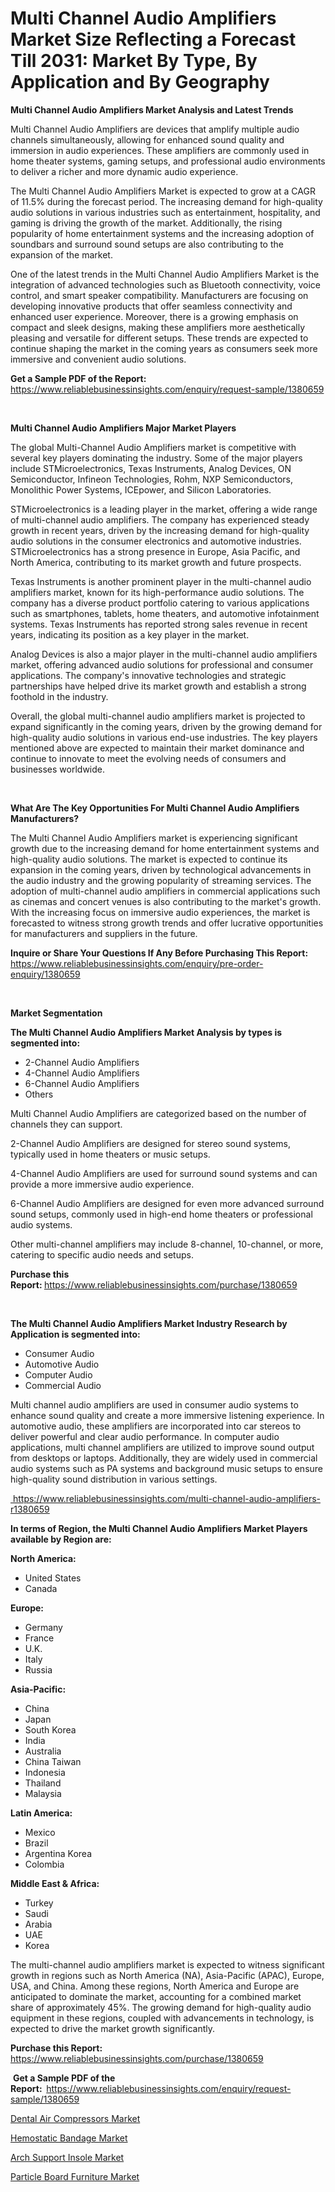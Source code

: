 <p><h1>Multi Channel Audio Amplifiers Market Size Reflecting a Forecast Till 2031: Market By Type, By Application and By Geography</h1></p><p><strong>Multi Channel Audio Amplifiers Market Analysis and Latest Trends</strong></p>
<p><p>Multi Channel Audio Amplifiers are devices that amplify multiple audio channels simultaneously, allowing for enhanced sound quality and immersion in audio experiences. These amplifiers are commonly used in home theater systems, gaming setups, and professional audio environments to deliver a richer and more dynamic audio experience.</p><p>The Multi Channel Audio Amplifiers Market is expected to grow at a CAGR of 11.5% during the forecast period. The increasing demand for high-quality audio solutions in various industries such as entertainment, hospitality, and gaming is driving the growth of the market. Additionally, the rising popularity of home entertainment systems and the increasing adoption of soundbars and surround sound setups are also contributing to the expansion of the market.</p><p>One of the latest trends in the Multi Channel Audio Amplifiers Market is the integration of advanced technologies such as Bluetooth connectivity, voice control, and smart speaker compatibility. Manufacturers are focusing on developing innovative products that offer seamless connectivity and enhanced user experience. Moreover, there is a growing emphasis on compact and sleek designs, making these amplifiers more aesthetically pleasing and versatile for different setups. These trends are expected to continue shaping the market in the coming years as consumers seek more immersive and convenient audio solutions.</p></p>
<p><strong>Get a Sample PDF of the Report:&nbsp;</strong> <a href="https://www.reliablebusinessinsights.com/enquiry/request-sample/1380659">https://www.reliablebusinessinsights.com/enquiry/request-sample/1380659</a></p>
<p>&nbsp;</p>
<p><strong>Multi Channel Audio Amplifiers Major Market Players</strong></p>
<p><p>The global Multi-Channel Audio Amplifiers market is competitive with several key players dominating the industry. Some of the major players include STMicroelectronics, Texas Instruments, Analog Devices, ON Semiconductor, Infineon Technologies, Rohm, NXP Semiconductors, Monolithic Power Systems, ICEpower, and Silicon Laboratories.</p><p>STMicroelectronics is a leading player in the market, offering a wide range of multi-channel audio amplifiers. The company has experienced steady growth in recent years, driven by the increasing demand for high-quality audio solutions in the consumer electronics and automotive industries. STMicroelectronics has a strong presence in Europe, Asia Pacific, and North America, contributing to its market growth and future prospects.</p><p>Texas Instruments is another prominent player in the multi-channel audio amplifiers market, known for its high-performance audio solutions. The company has a diverse product portfolio catering to various applications such as smartphones, tablets, home theaters, and automotive infotainment systems. Texas Instruments has reported strong sales revenue in recent years, indicating its position as a key player in the market.</p><p>Analog Devices is also a major player in the multi-channel audio amplifiers market, offering advanced audio solutions for professional and consumer applications. The company's innovative technologies and strategic partnerships have helped drive its market growth and establish a strong foothold in the industry.</p><p>Overall, the global multi-channel audio amplifiers market is projected to expand significantly in the coming years, driven by the growing demand for high-quality audio solutions in various end-use industries. The key players mentioned above are expected to maintain their market dominance and continue to innovate to meet the evolving needs of consumers and businesses worldwide.</p></p>
<p>&nbsp;</p>
<p><strong>What Are The Key Opportunities For Multi Channel Audio Amplifiers Manufacturers?</strong></p>
<p><p>The Multi Channel Audio Amplifiers market is experiencing significant growth due to the increasing demand for home entertainment systems and high-quality audio solutions. The market is expected to continue its expansion in the coming years, driven by technological advancements in the audio industry and the growing popularity of streaming services. The adoption of multi-channel audio amplifiers in commercial applications such as cinemas and concert venues is also contributing to the market's growth. With the increasing focus on immersive audio experiences, the market is forecasted to witness strong growth trends and offer lucrative opportunities for manufacturers and suppliers in the future.</p></p>
<p><strong>Inquire or Share Your Questions If Any Before Purchasing This Report:</strong> <a href="https://www.reliablebusinessinsights.com/enquiry/pre-order-enquiry/1380659">https://www.reliablebusinessinsights.com/enquiry/pre-order-enquiry/1380659</a></p>
<p>&nbsp;</p>
<p><strong>Market Segmentation</strong></p>
<p><strong>The Multi Channel Audio Amplifiers Market Analysis by types is segmented into:</strong></p>
<p><ul><li>2-Channel Audio Amplifiers</li><li>4-Channel Audio Amplifiers</li><li>6-Channel Audio Amplifiers</li><li>Others</li></ul></p>
<p><p>Multi Channel Audio Amplifiers are categorized based on the number of channels they can support. </p><p>2-Channel Audio Amplifiers are designed for stereo sound systems, typically used in home theaters or music setups. </p><p>4-Channel Audio Amplifiers are used for surround sound systems and can provide a more immersive audio experience. </p><p>6-Channel Audio Amplifiers are designed for even more advanced surround sound setups, commonly used in high-end home theaters or professional audio systems. </p><p>Other multi-channel amplifiers may include 8-channel, 10-channel, or more, catering to specific audio needs and setups.</p></p>
<p><strong>Purchase this Report:&nbsp;</strong><a href="https://www.reliablebusinessinsights.com/purchase/1380659">https://www.reliablebusinessinsights.com/purchase/1380659</a></p>
<p>&nbsp;</p>
<p><strong>The Multi Channel Audio Amplifiers Market Industry Research by Application is segmented into:</strong></p>
<p><ul><li>Consumer Audio</li><li>Automotive Audio</li><li>Computer Audio</li><li>Commercial Audio</li></ul></p>
<p><p>Multi channel audio amplifiers are used in consumer audio systems to enhance sound quality and create a more immersive listening experience. In automotive audio, these amplifiers are incorporated into car stereos to deliver powerful and clear audio performance. In computer audio applications, multi channel amplifiers are utilized to improve sound output from desktops or laptops. Additionally, they are widely used in commercial audio systems such as PA systems and background music setups to ensure high-quality sound distribution in various settings.</p></p>
<p><a href="https://www.reliablebusinessinsights.com/multi-channel-audio-amplifiers-r1380659">&nbsp;https://www.reliablebusinessinsights.com/multi-channel-audio-amplifiers-r1380659</a></p>
<p><strong>In terms of Region, the Multi Channel Audio Amplifiers Market Players available by Region are:</strong></p>
<p>
    <p> <strong> North America: </strong>
        <ul>
            <li>United States</li>
            <li>Canada</li>
        </ul>
        </p> 
    <p> <strong> Europe: </strong>
        <ul>
            <li>Germany</li>
            <li>France</li>
            <li>U.K.</li>
            <li>Italy</li>
            <li>Russia</li>
        </ul>
        </p> 
    <p> <strong> Asia-Pacific: </strong>
        <ul>
            <li>China</li>
            <li>Japan</li>
            <li>South Korea</li>
            <li>India</li>
            <li>Australia</li>
            <li>China Taiwan</li>
            <li>Indonesia</li>
            <li>Thailand</li>
            <li>Malaysia</li>
        </ul>
        </p> 
    <p> <strong> Latin America: </strong>
        <ul>
            <li>Mexico</li>
            <li>Brazil</li>
            <li>Argentina Korea</li>
            <li>Colombia</li>
        </ul>
        </p> 
    <p> <strong> Middle East & Africa: </strong>
        <ul>
            <li>Turkey</li>
            <li>Saudi</li>
            <li>Arabia</li>
            <li>UAE</li>
            <li>Korea</li>
        </ul>
    </p>
    </p>
<p><p>The multi-channel audio amplifiers market is expected to witness significant growth in regions such as North America (NA), Asia-Pacific (APAC), Europe, USA, and China. Among these regions, North America and Europe are anticipated to dominate the market, accounting for a combined market share of approximately 45%. The growing demand for high-quality audio equipment in these regions, coupled with advancements in technology, is expected to drive the market growth significantly.</p></p>
<p><strong>Purchase this Report: </strong><a href="https://www.reliablebusinessinsights.com/purchase/1380659">https://www.reliablebusinessinsights.com/purchase/1380659</a></p>
<p>&nbsp;<strong>Get a Sample PDF of the Report:&nbsp;&nbsp;</strong><a href="https://www.reliablebusinessinsights.com/enquiry/request-sample/1380659">https://www.reliablebusinessinsights.com/enquiry/request-sample/1380659</a></p>
<p><strong></strong></p>
<p><p><a href="https://www.linkedin.com/pulse/evaluating-global-dental-air-compressors-market-trends-growth-s1tyf?trackingId=rhfFjvlM%2Fx3ySi5tgc97dg%3D%3D">Dental Air Compressors Market</a></p><p><a href="https://www.linkedin.com/pulse/hemostatic-bandage-market-trends-focusing-insight-forecast-analysis-imbsf?trackingId=NG1P9%2B9LWxF7Equrq9OKcg%3D%3D">Hemostatic Bandage Market</a></p><p><a href="https://github.com/AbdulKoss18/Market-Research-Report-List-1/blob/main/arch-support-insole-market.md">Arch Support Insole Market</a></p><p><a href="https://github.com/eliyamanson4561/Market-Research-Report-List-1/blob/main/particle-board-furniture-market.md">Particle Board Furniture Market</a></p></p>